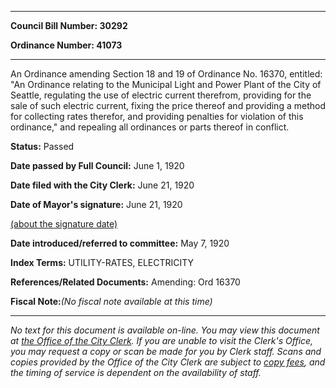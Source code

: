 

********

**Council Bill Number: 30292**
   
**Ordinance Number: 41073**
********

 An Ordinance amending Section 18 and 19 of Ordinance No. 16370, entitled: "An Ordinance relating to the Municipal Light and Power Plant of the City of Seattle, regulating the use of electric current therefrom, providing for the sale of such electric current, fixing the price thereof and providing a method for collecting rates therefor, and providing penalties for violation of this ordinance," and repealing all ordinances or parts thereof in conflict.

**Status:** Passed
   
**Date passed by Full Council:** June 1, 1920
   
**Date filed with the City Clerk:** June 21, 1920
   
**Date of Mayor's signature:** June 21, 1920
   
[(about the signature date)](/~public/approvaldate.htm)
   
   
   
**Date introduced/referred to committee:** May 7, 1920
   
   
**Index Terms:** UTILITY-RATES, ELECTRICITY

**References/Related Documents:** Amending: Ord 16370

**Fiscal Note:**_(No fiscal note available at this time)_
********

_No text for this document is available on-line. You may view this document at [the Office of the City Clerk](http://www.seattle.gov/leg/clerk/contactUs.htm). If you are unable to visit the Clerk's Office, you may request a copy or scan be made for you by Clerk staff. Scans and copies provided by the Office of the City Clerk are subject to [copy fees](http://clerk.seattle.gov/~public/clerkfees.htm), and the timing of service is dependent on the availability of staff._

